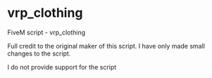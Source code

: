 # vrp_clothing
FiveM script - vrp_clothing

Full credit to the original maker of this script. I have only made small changes to the script.

I do not provide support for the script

